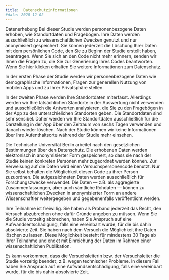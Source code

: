 ```yaml
---
title:  Datenschutzinformationen
#date: 2020-12-02
---
```


Datenerhebung
Bei dieser Studie werden personenbezogene Daten erhoben, wie Standortdaten und Fragebögen. Ihre Daten werden ausschließlich zu wissenschaftlichen Zwecken genutzt und nur anonymisiert gespeichert. Sie können jederzeit die Löschung Ihrer Daten mit dem persönlichen Code, den Sie zu Beginn der Studie erstellt haben, beantragen. Wenn Sie sich an den Code nicht mehr erinnern, senden wir Ihnen die Fragen zu, die Sie zur Generierung Ihres Codes beantworten. 
 Wenn Sie hier klicken erhalten Sie weitere Informationen zum Datenschutz. 


<!--more-->


In der ersten Phase der Studie werden wir personenbezogene Daten wie demographische Informationen, Fragen zur generellen Nutzung von mobilen Apps und zu Ihrer Privatsphäre stellen. 

In der zweiten Phase werden Ihre Standortdaten miterfasst. Allerdings werden wir Ihre tatsächlichen Standorte in der Auswertung nicht verwenden und ausschließlich die Antworten analysieren, die Sie zu den Fragebögen in der App zu den unterschielichen Standorten geben. Die Standortdaten sind sehr sensibel. Daher werden wir Ihre Standortdaten ausschließlich für die Darstellung in der App über den Zeitraum von sechs Tagen verwenden und danach wieder löschen. Nach der Studie können wir keine Informationen über Ihre Aufenthaltsorte während der Studie mehr einsehen. 


Die Technische Universität Berlin arbeitet nach den gesetzlichen Bestimmungen über den Datenschutz. Die erhobenen Daten werden elektronisch in anonymisierter Form gespeichert, so dass sie nach der Studie keinen konkreten Personen mehr zugeordnet werden können. Zur Verweisung auf die Daten wird einen Versuchspersonencode benutzt. Nur Sie selbst behalten die Möglichkeit diesen Code zu ihrer Person zuzuordnen.
Die aufgezeichneten Daten werden ausschließlich für Forschungszwecke verwendet. Die Daten — z.B. als aggregierte Zusammenfassungen, aber auch sämtliche Rohdaten — können zu wissenschaftlichen Zwecken in anonymisierter Form an andere Wissenschaftler weitergegeben und gegebenenfalls veröffentlicht werden.

Ihre Teilnahme ist freiwillig. Sie haben als Proband jederzeit das Recht, den Versuch abzubrechen ohne dafür Gründe angeben zu müssen. Wenn Sie die Studie vorzeitig abbrechen, haben Sie Anspruch auf eine Aufwandsentschädigung, falls eine vereinbart wurde, für die bis dahin absolvierte Zeit.
Sie haben nach dem Versuch die Möglichkeit ihre Daten löschen zu lassen. Diese Möglichkeit besteht für mindestens 30 Tage ab Ihrer Teilnahme und endet mit Einreichung der Daten im Rahmen einer wissenschaftlichen Publikation. 


Es kann vorkommen, dass die Versuchsleiterin bzw. der Versuchsleiter die Studie vorzeitig beendet, z.B. wegen technischer Probleme. In diesem Fall haben Sie Anspruch auf eine Aufwandsentschädigung, falls eine vereinbart wurde, für die bis dahin absolvierte Zeit.
